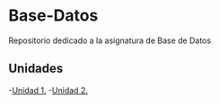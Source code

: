# Base-Datos
Repositorio dedicado a la asignatura de Base de Datos

## Unidades

-[Unidad 1.](Unidad-1)
-[Unidad 2.](Unidad-2)
